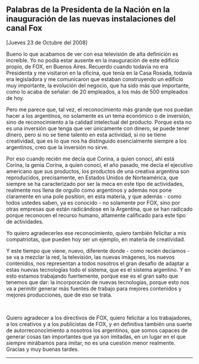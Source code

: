Palabras de la Presidenta de la Nación en la inauguración de las nuevas instalaciones del canal Fox
---------------------------------------------------------------------------------------------------

[Jueves 23 de Octubre del 2008]

Bueno lo que acabamos de ver con esa televisión de alta definición es
increíble. Yo no podía estar ausente en la inauguración de este edificio
propio, de FOX, en Buenos Aires. Recuerdo cuando todavía no era
Presidenta y me visitaron en la oficina, que tenía en la Casa Rosada,
todavía era legisladora y me comunicaron que estaban construyendo un
edificio muy importante, la evolución del negocio, que ha sido más que
importante, como lo acaba de señalar: de 20 empleados, a los más de 500
empleados de hoy.

Pero me parece que, tal vez, el reconocimiento más grande que nos puedan
hacer a los argentinos, no solamente es un tema económico o de
inversión, sino de reconocimiento a la calidad intelectual del producto.
Porque esta no es una inversión que tenga que ver únicamente con dinero,
se puede tener dinero, pero si no se tiene talento en esta actividad, si
no se tiene creatividad, que es lo que nos ha distinguido esencialmente
siempre a los argentinos, creo que la inversión no sirve.

Por eso cuando recién me decía que Corina, a quien conocí, ahí está
Corina, la genia Corina, a quien conocí, el año pasado, me decía el
ejecutivo americano que sus productos, los productos de una creativa
argentina son reproducidos, precisamente, en Estados Unidos de
Norteamérica, que siempre se ha caracterizado por ser la meca en este
tipo de actividades, realmente nos llena de orgullo como argentinos y
además nos pone claramente en una pole position, en esta materia, y que
además - como todos ustedes saben, ya es conocido - no solamente por
FOX, sino por otras empresas que están radicándose en la Argentina, que
se han radicado porque reconocen el recurso humano, altamente calificado
para este tipo de actividades.

Yo quiero agradecerles ese reconocimiento, quiero también felicitar a
mis compatriotas, que pueden hoy ser un ejemplo, en materia de
creatividad. 

Y este tiempo que viene, nuevo, diferente donde - como recién decíamos -
se va a mezclar la red, la televisión, las nuevas imágenes, los nuevos
contenidos, nos representan a todos nosotros el gran desafío de adaptar
a estas nuevas tecnologías todo el sistema, que es el sistema argentino.
Y en esto estamos trabajando fuertemente, porque ese es el gran salto
que tenemos que dar: la incorporación de nuevas tecnologías, porque esto
nos va a permitir generar más fuentes de trabajo para mejores contenidos
y mejores producciones, que de eso se trata.

 

Quiero agradecer a los directivos de FOX, quiero felicitar a los
trabajadores, a los creativos y a los publicistas de FOX, y en
definitiva también una suerte de autorreconocimiento a nosotros los
argentinos, que somos capaces de generar cosas tan importantes que ya
son imitadas, en un lugar en el que siempre mirábamos para imitar, no es
una cuestión menor realmente. Gracias y muy buenas tardes.

<span
style="font-size: 8pt; font-family: arial,helvetica,sans-serif"></span>

****

**<span style="font-size: 24pt"></span>**
